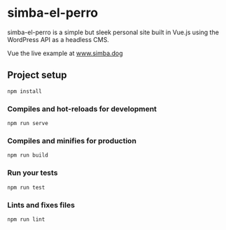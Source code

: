 # simba-el-perro

simba-el-perro is a simple but sleek personal site built in Vue.js using
the WordPress API as a headless CMS.

Vue the live example at www.simba.dog

## Project setup
```
npm install
```

### Compiles and hot-reloads for development
```
npm run serve
```

### Compiles and minifies for production
```
npm run build
```

### Run your tests
```
npm run test
```

### Lints and fixes files
```
npm run lint
```
